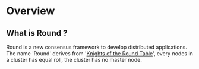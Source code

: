 # Overview

## What is Round ?

Round is a new consensus framework to develop distributed applications. The name 'Round' derives from '[Knights of the Round Table](http://en.wikipedia.org/wiki/Round_Table)', every nodes in a cluster has equal roll, the cluster has no master node.

